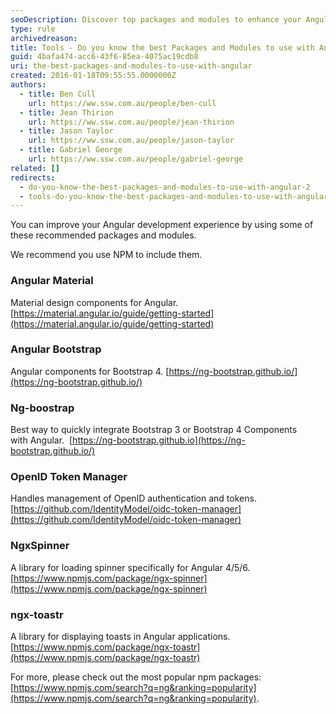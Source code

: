 ```yaml
---
seoDescription: Discover top packages and modules to enhance your Angular development experience, including Material, Bootstrap, OpenID Token Manager, NgxSpinner, and more.
type: rule
archivedreason:
title: Tools - Do you know the best Packages and Modules to use with Angular?
guid: 4bafa474-acc6-43f6-85ea-4075ac19cdb8
uri: the-best-packages-and-modules-to-use-with-angular
created: 2016-01-18T09:55:55.0000000Z
authors:
  - title: Ben Cull
    url: https://ww.ssw.com.au/people/ben-cull
  - title: Jean Thirion
    url: https://ww.ssw.com.au/people/jean-thirion
  - title: Jason Taylor
    url: https://ww.ssw.com.au/people/jason-taylor
  - title: Gabriel George
    url: https://ww.ssw.com.au/people/gabriel-george
related: []
redirects:
  - do-you-know-the-best-packages-and-modules-to-use-with-angular-2
  - tools-do-you-know-the-best-packages-and-modules-to-use-with-angular
---
```


You can improve your Angular development experience by using some of these recommended packages and modules.

We recommend you use NPM to include them.

<!--endintro-->

### Angular Material

Material design components for Angular. [https://material.angular.io/guide/getting-started](https://material.angular.io/guide/getting-started)

### Angular Bootstrap

Angular components for Bootstrap 4.
[https://ng-bootstrap.github.io/](https://ng-bootstrap.github.io/)

### Ng-boostrap

Best way to quickly integrate Bootstrap 3 or Bootstrap 4 Components with Angular. 
[https://ng-bootstrap.github.io](https://ng-bootstrap.github.io/)

### OpenID Token Manager

Handles management of OpenID authentication and tokens.
[https://github.com/IdentityModel/oidc-token-manager](https://github.com/IdentityModel/oidc-token-manager)

### NgxSpinner

A library for loading spinner specifically for Angular 4/5/6.
[https://www.npmjs.com/package/ngx-spinner](https://www.npmjs.com/package/ngx-spinner)

### ngx-toastr

A library for displaying toasts in Angular applications.
[https://www.npmjs.com/package/ngx-toastr](https://www.npmjs.com/package/ngx-toastr)

For more, please check out the most popular npm packages: [https://www.npmjs.com/search?q=ng&ranking=popularity](https://www.npmjs.com/search?q=ng&ranking=popularity).
